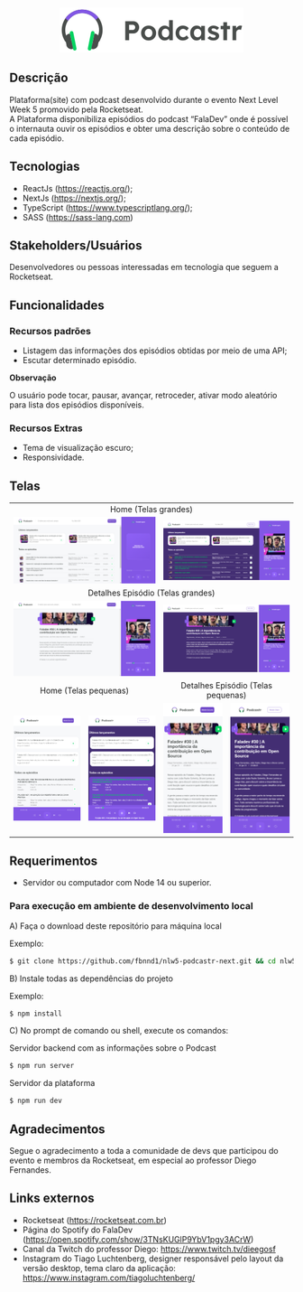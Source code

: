<div align="center">
  <img src=".github/podcastr-logo.svg" alt="Podcastr logo">
</div>

## Descrição

Plataforma(site) com podcast desenvolvido durante o evento Next Level Week 5 promovido pela Rocketseat.  
A Plataforma disponibiliza episódios do podcast “FalaDev” onde é possível o internauta ouvir os episódios e obter uma descrição sobre o conteúdo de cada episódio.  

## Tecnologias

- ReactJs (https://reactjs.org/);
- NextJs (https://nextjs.org/);
- TypeScript (https://www.typescriptlang.org/);
- SASS (https://sass-lang.com)

## Stakeholders/Usuários

Desenvolvedores ou pessoas interessadas em tecnologia que seguem a Rocketseat.  

## Funcionalidades

### Recursos padrões

- Listagem das informações dos episódios obtidas por meio de uma API;
- Escutar determinado episódio.

**Observação**

O usuário pode tocar, pausar, avançar, retroceder, ativar modo aleatório para lista dos episódios disponíveis.

### Recursos Extras

- Tema de visualização escuro;
- Responsividade.

## Telas

<table cellspacing="0" border="0" cellpadding="1">
  <tbody>
    <tr>
      <td colspan="4" align="center">Home (Telas grandes)</td>
    </tr>
    <tr>
      <td colspan="2">
        <img src=".github/large-light-home.png" alt="Home - tela grande - modo claro" />
      </td>
      <td colspan="2">
        <img src=".github/large-dark-home.png" alt="Home - tela grande - modo escuro" />
      </td>
    </tr>
     <tr>
       <td colspan="4" align="center">Detalhes Episódio (Telas grandes)</td>
    </tr>
    <tr>
      <td colspan="2">
        <img src=".github/large-light-episode.png" alt="Detalhe episódio - tela grande - modo claro" />
      </td>
      <td colspan="2">
        <img src=".github/large-dark-episode.png" alt="Detalhe episódio - tela grande - modo escuro" />
      </td>
    </tr>
    <tr>
      <td colspan="2" align="center">Home (Telas pequenas)</td>
      <td colspan="2" align="center">Detalhes Episódio (Telas pequenas)</td>
    </tr>
    <tr>
      <td>
        <img src=".github/small-light-home.png" alt="Home - tela pequena - modo claro" />
      </td>
      <td>
        <img src=".github/small-dark-home.png" alt="Home - tela pequena - modo escuro" />
      </td>
      <td>
        <img src=".github/small-light-episode.png" alt="Detalhe episódio - tela pequena - modo claro" />
      </td>
      <td>
        <img src=".github/small-dark-episode.png" alt="Detalhe episódio - tela pequena - modo escuro" />
      </td>
    </tr>

  </tbody>
</table>

## Requerimentos

* Servidor ou computador com Node 14 ou superior.

### Para execução em ambiente de desenvolvimento local

A) Faça o download deste repositório para máquina local

Exemplo:  

```bash
$ git clone https://github.com/fbnnd1/nlw5-podcastr-next.git && cd nlw5-podcastr
```

B) Instale todas as dependências do projeto

Exemplo:  

```bash
$ npm install 
```

C) No prompt de comando ou shell, execute os comandos:

Servidor backend com as informações sobre o Podcast

```bash
$ npm run server
```

Servidor da plataforma

```bash
$ npm run dev
```

## Agradecimentos

Segue o agradecimento a toda a comunidade de devs que participou do evento e membros da Rocketseat, em especial ao professor Diego Fernandes.

## Links externos

- Rocketseat (https://rocketseat.com.br)  
- Página do Spotify do FalaDev (https://open.spotify.com/show/3TNsKUGlP9YbV1pgy3ACrW)  
- Canal da Twitch do professor Diego: https://www.twitch.tv/dieegosf  
- Instagram do Tiago Luchtenberg, designer responsável pelo layout da versão desktop, tema claro da aplicação: https://www.instagram.com/tiagoluchtenberg/
